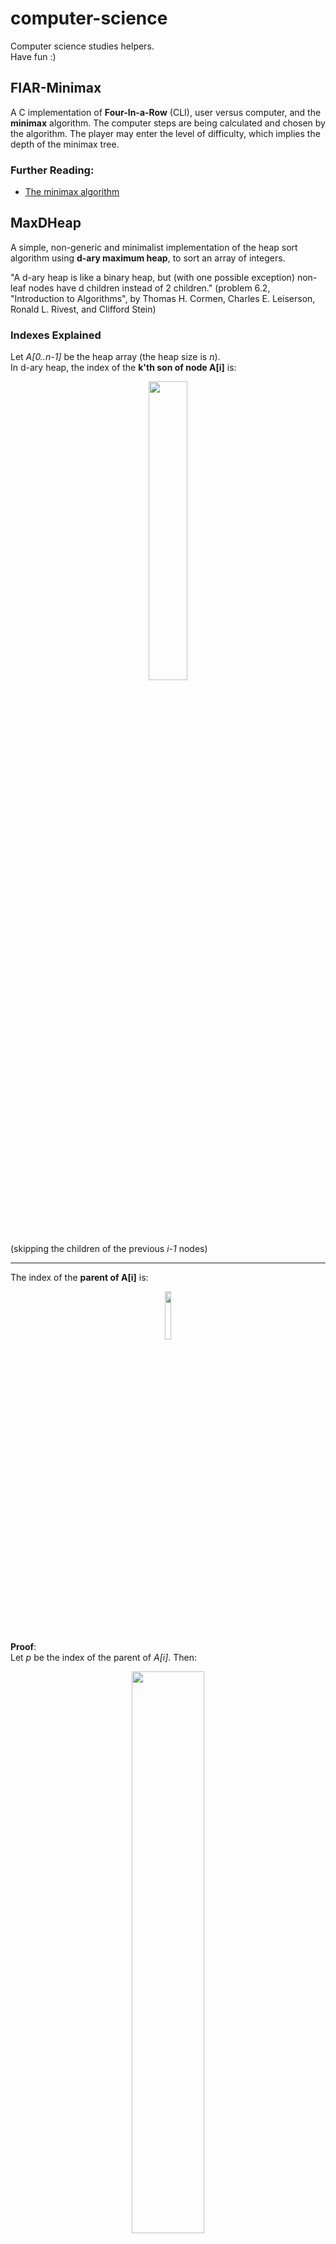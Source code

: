 # computer-science
Computer science studies helpers.   
Have fun :)

## FIAR-Minimax
A C implementation of **Four-In-a-Row** (CLI), user versus computer, and the **minimax** algorithm. The computer steps are being calculated and chosen by the algorithm.
The player may enter the level of difficulty, which implies the depth of the minimax tree.

### Further Reading:  
  - [The minimax algorithm](https://en.wikipedia.org/wiki/Minimax)

## MaxDHeap
A simple, non-generic and minimalist implementation of the heap sort algorithm
using **d-ary maximum heap**, to sort an array of integers.

"A d-ary heap is like a binary heap, but (with one possible exception) non-leaf
nodes have d children instead of 2 children." (problem 6.2, "Introduction to Algorithms",
by Thomas H. Cormen, Charles E. Leiserson, Ronald L. Rivest, and Clifford Stein)

### Indexes Explained
Let *A[0..n-1]* be the heap array (the heap size is *n*).  
In d-ary heap, the index of the **k'th son of node A[i]** is:
<center><img src="http://i.imgur.com/zNXzJpJ.png" width="35%"></center>

(skipping the children of the previous *i-1* nodes)

---
The index of the **parent of A[i]** is:
<center><img src="http://i.imgur.com/eh9s80O.png" width="14%"></center>

**Proof**:   
Let *p* be the index of the parent of *A[i]*. Then:
<center><img src="http://i.imgur.com/DeDspZn.png" width="48%"></center>
---
The **first leaf** of the heap is in index:
<center><img src="http://i.imgur.com/wi5mLto.png" width="17%"></center>

**Proof**:  
The index of the first son of A[i] is:
<center><img src="http://i.imgur.com/KVKRvPp.png" width="80%"></center>

Which means that it's **out of the array bounds**.  
In addition, for:
<center><img src="http://i.imgur.com/VgOvuQM.png" width="23%"></center>

The first son index is:
<center><img src="http://i.imgur.com/KTxiTIH.png" width="90%"></center>

Which means it's **within the array bounds**.

Because heap is an almost-full binary tree, we derive that ***i* is the index of the first leaf**.